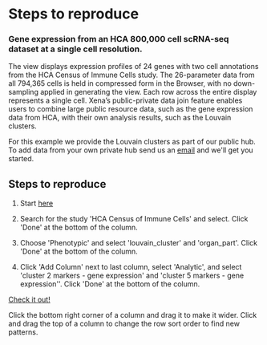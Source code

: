 # Steps to reproduce

### Gene expression from an HCA 800,000 cell scRNA-seq dataset at a single cell resolution.
The view displays expression profiles of 24 genes with two cell annotations from the HCA Census of Immune Cells study. The 26-parameter data from all 794,365 cells is held in compressed form in the Browser, with no down-sampling applied in generating the view. Each row across the entire display represents a single cell. Xena’s public-private data join feature enables users to combine large public resource data, such as the gene expression data from HCA, with their own analysis results, such as the Louvain clusters.

For this example we provide the Louvain clusters as part of our public hub. To add data from your own private hub send us an [email](mailto:genome-cancer@soe.ucsc.edu) and we'll get you started.

## Steps to reproduce

1. Start [here](https://singlecell.xenabrowser.net/heatmap/)

2. Search for the study 'HCA Census of Immune Cells' and select. Click 'Done' at the bottom of the column.

3. Choose 'Phenotypic' and select 'louvain\_cluster' and 'organ\_part'. Click 'Done' at the bottom of the column.

4. Click 'Add Column' next to last column, select 'Analytic', and select 'cluster 2 markers - gene expression' and 'cluster 5 markers - gene expression''. Click 'Done' at the bottom of the column.

[Check it out!](https://singlecell.xenabrowser.net/heatmap/?columns=%5B%7B%22name%22%3A%22HCA%2FCensus_of_Immune_Cells%2Fcluster_filledin.tsv%22%2C%22host%22%3A%22https%3A%2F%2Fsinglecellnew.xenahubs.net%22%2C%22width%22%3A100%2C%22fields%22%3A%22louvain_cluster%22%7D%2C%7B%22name%22%3A%22HCA%2FCensus_of_Immune_Cells%2Fbarcode_phenotype.matrix%22%2C%22host%22%3A%22https%3A%2F%2Fsinglecellnew.xenahubs.net%22%2C%22width%22%3A100%2C%22fields%22%3A%22organ_part%22%7D%2C%7B%22name%22%3A%22HCA%2FCensus_of_Immune_Cells%2Ffiltered_gene_bc_matrices_gene.tsv%22%2C%22host%22%3A%22https%3A%2F%2Fsinglecellnew.xenahubs.net%22%2C%22width%22%3A250%2C%22fields%22%3A%22HLA-DRA%20IGHM%20HLA-DPB1%20CD37%20HLA-DRB1%20CD79A%20HLA-DPA1%20MS4A1%20HLA-DQB1%20IGHD%20CD79B%20IGKC%22%2C%22columnLabel%22%3A%22cluster%202%20markers%20-%20gene%20expression%22%7D%2C%7B%22name%22%3A%22HCA%2FCensus_of_Immune_Cells%2Ffiltered_gene_bc_matrices_gene.tsv%22%2C%22host%22%3A%22https%3A%2F%2Fsinglecellnew.xenahubs.net%22%2C%22width%22%3A250%2C%22fields%22%3A%22S100A9%20LYZ%20TYROBP%20S100A4%20S100A6%20CST3%20FCN1%20LGALS1%20CTSS%20LST1%20S100A8%20SRGN%22%2C%22columnLabel%22%3A%22cluster%205%20markers%20-%20gene%20expression%22%7D%5D&heatmap=%7B%22showWelcome%22%3Afalse%7D)

Click the bottom right corner of a column and drag it to make it wider. Click and drag the top of a column to change the row sort order to find new patterns.




